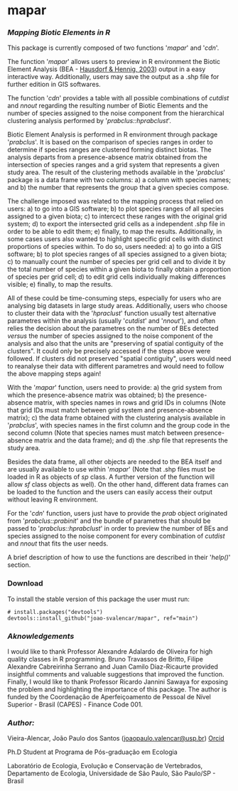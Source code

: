 # mapar
### ***Mapping Biotic Elements in R***

This package is currently composed of two functions '*mapar*' and '*cdn*'.

The function '*mapar*' allows users to preview in R environment the Biotic Element Analysis (BEA - [Hausdorf & Hennig, 2003](https://doi.org/10.1080/10635150390235584)) output in a easy interactive way. Additionally, users may save the output as a .shp file for further edition in GIS softwares.

The function '*cdn*' provides a table with all possible combinations of *cutdist* and *nnout* regarding the resulting number of Biotic Elements and the number of species assigned to the noise component from the hierarchical clustering analysis performed by '*prabclus::hprabclust*'. 

Biotic Element Analysis is performed in R environment through package '*prabclus*'. It is based on the comparison of species ranges in order to determine if species ranges are clustered forming distinct biotas. The analysis departs from a presence-absence matrix obtained from the intersection of species ranges and a grid system that represents a given study area. The result of the clustering methods available in the '*prabclus*' package is a data frame with two columns: a) a column with species names; and b) the number that represents the group that a given species compose.

The challenge imposed was related to the mapping process that relied on users: a) to go into a GIS software; b) to plot species ranges of all species assigned to a given biota; c) to intercect these ranges with the original grid system; d) to export the intersected grid cells as a independent .shp file in order to be able to edit them; e) finally, to map the results. Additionally, in some cases users also wanted to highlight specific grid cells with distinct proportions of species within. To do so, users needed: a) to go into a GIS software; b) to plot species ranges of all species assigned to a given biota; c) to manually count the number of species per grid cell and to divide it by the total number of species within a given biota to finally obtain a proportion of species per grid cell; d) to edit grid cells individually making differences visible; e) finally, to map the results.

All of these could be time-consuming steps, especially for users who are analysing big datasets in large study areas. Additionally, users who choose to cluster their data with the '*hpraclust*' function usually test alternative parametres within the analysis (usually '*cutdist*' and '*nnout*'), and often relies the decision about the parametres on the number of BEs detected *versus* the number of species assigned to the noise component of the analysis and also that the units are "preserving of spatial contiguity of the clusters". It could only be precisely accessed if the steps above were followed. If clusters did not preserved "spatial contiguity", users would need to reanalyse their data with different parametres and would need to follow the above mapping steps again!

With the '*mapar*' function, users need to provide: a) the grid system from which the presence-absence matrix was obtained; b) the presence-absence matrix, with species names in rows and grid IDs in columns (Note that grid IDs must match between grid system and presence-absence matrix); c) the data frame obtained with the clustering analysis available in '*prabclus*', with species names in the first column and the group code in the second column (Note that species names must match between presence-absence matrix and the data frame); and d) the .shp file that represents the study area. 

Besides the data frame, all other objects are needed to the BEA itself and are usually available to use within '*mapar*' (Note that .shp files must be loaded in R as objects of *sp* class. A further version of the function will allow *sf* class objects as well). On the other hand, different data frames can be loaded to the function and the users can easily access their output without leaving R environment.

For the '*cdn*' function, users just have to provide the *prab* object originated from '*prabclus::prabinit*' and the bundle of parametres that should be passed to '*prabclus::hprabclust*' in order to preview the number of BEs and species assigned to the noise component for every combination of *cutdist* and *nnout* that fits the user needs.

A brief description of how to use the functions are described in their '*help()*' section.

### Download 

To install the stable version of this package the user must run:

```{.r}
# install.packages("devtools")
devtools::install_github("joao-svalencar/mapar", ref="main")
```

### ***Aknowledgements***

I would like to thank Professor Alexandre Adalardo de Oliveira for high quality classes in R programming. Bruno Travassos de Britto, Filipe Alexandre Cabreirinha Serrano and Juan Camilo Diaz-Ricaurte provided insightful comments and valuable suggestions that improved the function. Finally, I would like to thank Professor Ricardo Jannini Sawaya for exposing the problem and highlighting the importance of this package. The author is funded by the Coordenação de Aperfeiçoamento de Pessoal de Nível Superior - Brasil (CAPES) - Finance Code 001.

### ***Author:***

Vieira-Alencar, João Paulo dos Santos (joaopaulo.valencar@usp.br) [Orcid](https://orcid.org/0000-0001-6894-6773)

Ph.D Student at Programa de Pós-graduação em Ecologia

Laboratório de Ecologia, Evolução e Conservação de Vertebrados, Departamento de Ecologia, Universidade de São Paulo, São Paulo/SP - Brasil


